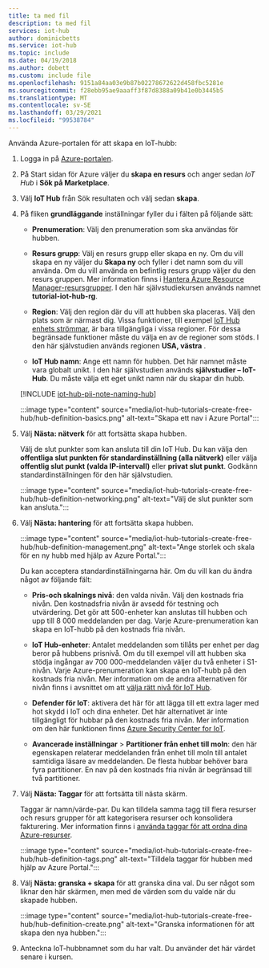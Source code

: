 ```yaml
---
title: ta med fil
description: ta med fil
services: iot-hub
author: dominicbetts
ms.service: iot-hub
ms.topic: include
ms.date: 04/19/2018
ms.author: dobett
ms.custom: include file
ms.openlocfilehash: 9151a84aa03e9b87b02278672622d458fbc5281e
ms.sourcegitcommit: f28ebb95ae9aaaff3f87d8388a09b41e0b3445b5
ms.translationtype: MT
ms.contentlocale: sv-SE
ms.lasthandoff: 03/29/2021
ms.locfileid: "99538784"
---
```

Använda Azure-portalen för att skapa en IoT-hubb:

1. Logga in på [Azure-portalen](https://portal.azure.com).

1. På Start sidan för Azure väljer du **skapa en resurs** och anger sedan *IoT Hub* i **Sök på Marketplace**.

1. Välj **IoT Hub** från Sök resultaten och välj sedan **skapa**.

1. På fliken **grundläggande** inställningar fyller du i fälten på följande sätt:

   - **Prenumeration**: Välj den prenumeration som ska användas för hubben.

   - **Resurs grupp**: Välj en resurs grupp eller skapa en ny. Om du vill skapa en ny väljer du **Skapa ny** och fyller i det namn som du vill använda. Om du vill använda en befintlig resurs grupp väljer du den resurs gruppen. Mer information finns i [Hantera Azure Resource Manager-resursgrupper](../articles/azure-resource-manager/management/manage-resource-groups-portal.md). I den här självstudiekursen används namnet **tutorial-iot-hub-rg**.

   - **Region**: Välj den region där du vill att hubben ska placeras. Välj den plats som är närmast dig. Vissa funktioner, till exempel [IoT Hub enhets strömmar](../articles/iot-hub/iot-hub-device-streams-overview.md), är bara tillgängliga i vissa regioner. För dessa begränsade funktioner måste du välja en av de regioner som stöds. I den här självstudien används regionen **USA, västra** .

   - **IoT Hub namn**: Ange ett namn för hubben. Det här namnet måste vara globalt unikt. I den här självstudien används **självstudier – IoT-Hub**. Du måste välja ett eget unikt namn när du skapar din hubb.

   [!INCLUDE [iot-hub-pii-note-naming-hub](iot-hub-pii-note-naming-hub.md)]

   :::image type="content" source="media/iot-hub-tutorials-create-free-hub/hub-definition-basics.png" alt-text="Skapa ett nav i Azure Portal":::

1. Välj **Nästa: nätverk** för att fortsätta skapa hubben.

   Välj de slut punkter som kan ansluta till din IoT Hub. Du kan välja den **offentliga slut punkten för standardinställning (alla nätverk)** eller välja **offentlig slut punkt (valda IP-intervall)** eller **privat slut punkt**. Godkänn standardinställningen för den här självstudien.

   :::image type="content" source="media/iot-hub-tutorials-create-free-hub/hub-definition-networking.png" alt-text="Välj de slut punkter som kan ansluta.":::

1. Välj **Nästa: hantering** för att fortsätta skapa hubben.

   :::image type="content" source="media/iot-hub-tutorials-create-free-hub/hub-definition-management.png" alt-text="Ange storlek och skala för en ny hubb med hjälp av Azure Portal.":::

   Du kan acceptera standardinställningarna här. Om du vill kan du ändra något av följande fält:

   - **Pris-och skalnings nivå**: den valda nivån. Välj den kostnads fria nivån. Den kostnadsfria nivån är avsedd för testning och utvärdering. Det gör att 500-enheter kan anslutas till hubben och upp till 8 000 meddelanden per dag. Varje Azure-prenumeration kan skapa en IoT-hubb på den kostnads fria nivån.

   - **IoT Hub-enheter**: Antalet meddelanden som tillåts per enhet per dag beror på hubbens prisnivå. Om du till exempel vill att hubben ska stödja ingångar av 700 000-meddelanden väljer du två enheter i S1-nivån.
   Varje Azure-prenumeration kan skapa en IoT-hubb på den kostnads fria nivån. Mer information om de andra alternativen för nivån finns i avsnittet om att [välja rätt nivå för IoT Hub](../articles/iot-hub/iot-hub-scaling.md).

   - **Defender för IoT**: aktivera det här för att lägga till ett extra lager med hot skydd i IoT och dina enheter. Det här alternativet är inte tillgängligt för hubbar på den kostnads fria nivån. Mer information om den här funktionen finns [Azure Security Center for IoT](/azure/asc-for-iot/).

   - **Avancerade inställningar**  >  **Partitioner från enhet till moln**: den här egenskapen relaterar meddelanden från enhet till moln till antalet samtidiga läsare av meddelanden. De flesta hubbar behöver bara fyra partitioner. En nav på den kostnads fria nivån är begränsad till två partitioner.

1. Välj **Nästa: Taggar** för att fortsätta till nästa skärm.

   Taggar är namn/värde-par. Du kan tilldela samma tagg till flera resurser och resurs grupper för att kategorisera resurser och konsolidera fakturering. Mer information finns i [använda taggar för att ordna dina Azure-resurser](../articles/azure-resource-manager/management/tag-resources.md).

   :::image type="content" source="media/iot-hub-tutorials-create-free-hub/hub-definition-tags.png" alt-text="Tilldela taggar för hubben med hjälp av Azure Portal.":::

1. Välj **Nästa: granska + skapa** för att granska dina val. Du ser något som liknar den här skärmen, men med de värden som du valde när du skapade hubben.

   :::image type="content" source="media/iot-hub-tutorials-create-free-hub/hub-definition-create.png" alt-text="Granska informationen för att skapa den nya hubben.":::

1. Anteckna IoT-hubbnamnet som du har valt. Du använder det här värdet senare i kursen.

